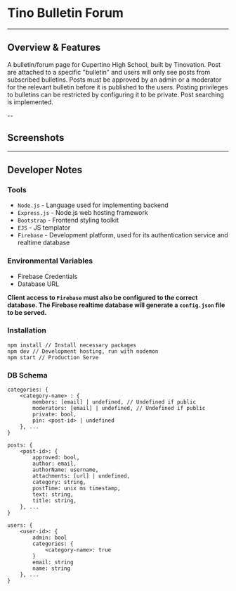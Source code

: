 # Tino Bulletin Forum 
---
## Overview & Features
A bulletin/forum page for Cupertino High School, built by Tinovation.
Post are attached to a specific "bulletin" and users will only see posts from subscribed bulletins.
Posts must be approved by an admin or a moderator for the relevant bulletin before it is published to the users.
Posting privileges to bulletins can be restricted by configuring it to be private. 
Post searching is implemented.

--
## Screenshots


---
## Developer Notes
### Tools
- `Node.js` - Language used for implementing backend
- `Express.js` - Node.js web hosting framework
- `Bootstrap` - Frontend styling toolkit
- `EJS` - JS templator 
- `Firebase` - Development platform, used for its authentication service and realtime database

### Environmental Variables
- Firebase Credentials
- Database URL

**Client access to `Firebase` must also be configured to the correct database. The Firebase realtime database will generate a `config.json` file to be served.**

### Installation
```
npm install // Install necessary packages
npm dev // Development hosting, run with nodemon
npm start // Production Serve
```

### DB Schema
```
categories: {
    <category-name> : {
        members: [email] | undefined, // Undefined if public
        moderators: [email] | undefined, // Undefined if public
        private: bool,
		pin: <post-id> | undefined
    }, ...
}

posts: {
    <post-id>: {
        approved: bool,
        author: email,
        authorName: username,
        attachments: [url] | undefined,
        category: string,
        postTime: unix ms timestamp,
        text: string,
        title: string,
    }, ...
}

users: {
    <user-id>: {
        admin: bool
        categories: {
            <category-name>: true 
        }
        email: string
        name: string
    }, ...
}
```
